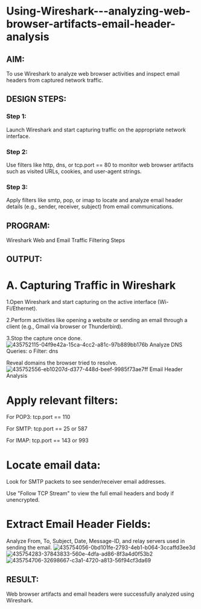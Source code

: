 # Using-Wireshark---analyzing-web-browser-artifacts-email-header-analysis
## AIM:
To use Wireshark to analyze web browser activities and inspect email headers from captured network traffic.

## DESIGN STEPS:
### Step 1:
Launch Wireshark and start capturing traffic on the appropriate network interface.

### Step 2:
Use filters like http, dns, or tcp.port == 80 to monitor web browser artifacts such as visited URLs, cookies, and user-agent strings.

### Step 3:
Apply filters like smtp, pop, or imap to locate and analyze email header details (e.g., sender, receiver, subject) from email communications.

## PROGRAM:
Wireshark Web and Email Traffic Filtering Steps

## OUTPUT:
# A. Capturing Traffic in Wireshark

1.Open Wireshark and start capturing on the active interface (Wi- Fi/Ethernet).

2.Perform activities like opening a website or sending an email through a client (e.g., Gmail via browser or Thunderbird).

3.Stop the capture once done.
![435752115-04f9e42a-15ca-4cc2-a81c-97b889bb176b](https://github.com/user-attachments/assets/6a654494-4cde-405f-a45b-9505ea0e6ea5)
Analyze DNS Queries: o Filter: dns

Reveal domains the browser tried to resolve.
![435752556-eb10207d-d377-448d-beef-9985f73ae7ff](https://github.com/user-attachments/assets/0650a35c-dd56-4231-9800-7b09045f2588)
Email Header Analysis

# Apply relevant filters:
 For POP3: tcp.port == 110

For SMTP: tcp.port == 25 or 587

 For IMAP: tcp.port == 143 or 993

# Locate email data:
 Look for SMTP packets to see sender/receiver email addresses.

 Use "Follow TCP Stream" to view the full email headers and body if unencrypted.

# Extract Email Header Fields:

 Analyze From, To, Subject, Date, Message-ID, and relay servers used in sending the email.
 ![435754056-0bd101fe-2793-4eb1-b064-3ccaffd3ee3d](https://github.com/user-attachments/assets/c0c6d519-cc46-4433-88af-c8f265a3d1a6)
![435754283-37843833-560e-4dfa-ad86-8f3a4d0f53b2](https://github.com/user-attachments/assets/3c7ffbef-51ed-495e-803b-1f137c32c5c2)
![435754706-32698667-c3a1-4720-a813-56f94cf3da69](https://github.com/user-attachments/assets/c3cb3788-34f7-45ba-a318-4a51b9be027a)


## RESULT:
Web browser artifacts and email headers were successfully analyzed using Wireshark.

